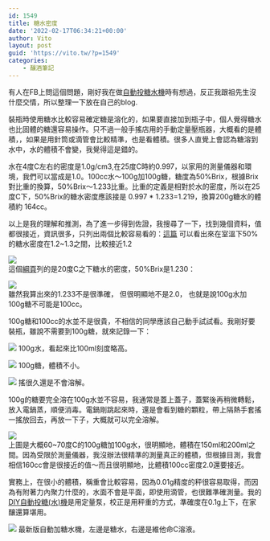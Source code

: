 ```yaml
---
id: 1549
title: 糖水密度
date: '2022-02-17T06:34:21+00:00'
author: Vito
layout: post
guid: 'https://vito.tw/?p=1549'
categories:
    - 釀酒筆記
---
```


有人在FB上問這個問題，剛好我在做[自動投糖水機](/posts/e887aae98780e680aae582a2e7a781e4b98be5ae9ae9878fe68a95e7b396e599a80/)時有想過，反正我跟祖先生沒什麼交情，所以整理一下放在自己的blog.

裝瓶時使用糖水比較容易確定糖是溶化的，如果要直接加到瓶子中，個人覺得糖水也比固體的糖還容易操作。只不過一般手搖店用的手動定量壓瓶器，大概看的是體積，，如果是用針筒或滴管會比較精準，也是看體積。很多人直覺上會認為糖溶到水中，水的體積不會變，我覺得這是錯的。

水在4度C左右的密度是1.0g/cm3,在25度C時約0.997，以家用的測量儀器和環境，我們可以當成是1.0。100cc水～100g加100g糖，糖度為50%Brix，根據Brix對比重的換算，50%Brix～1.233比重。比重的定義是相對於水的密度，所以在25度C下，50%Brix的糖水密度應該接是 0.997 \* 1.233=1.219，換算200g糖水的體積約 164cc。

以上是我的理解和推測，為了進一步得到佐證，我搜尋了一下，找到幾個資料，值都很接近，資訊很多，只列出兩個比較容易看的：[這篇](https://chem.libretexts.org/Ancillary_Materials/Exemplars_and_Case_Studies/Exemplars/Foods/Sugar_Solution_Density)
可以看出來在室溫下50%的糖水密度在1.2~1.3之間，比較接近1.2

  ![](/wp-content/uploads/2022/02/sugarsolutionchart.jpg)  
  這個[綱頁](http://lclane.net/text/sucrose.html)列的是20度C之下糖水的密度，50%Brix是1.230：

  ![](/wp-content/uploads/2022/02/sugar-solution-table.jpg)  
  雖然我算出來的1.233不是很準確， 但很明顯地不是2.0， 也就是說100g水加100g糖不可能是100cc。

100g糖和100cc的水並不是很貴，不相信的同學應該自己動手試試看。我剛好要裝瓶，雖說不需要到100g糖，就來記錄一下：

  ![](/wp-content/uploads/2022/02/100ml-water.jpg) 
  100g水，看起來比100ml刻度略高。
  
  ![](/wp-content/uploads/2022/02/100g-sugar.jpg) 
  100g糖，體積不小。
  
  ![](/wp-content/uploads/2022/02/not-resolved.jpg)
  搖很久還是不會溶解。
  
  100g的糖要完全溶在100g水並不容易，我通常是蓋上蓋子，蓋緊後再稍微轉鬆，放入電鍋蒸，順便消毒。電鍋剛跳起來時，還是會看到糖的顆粒，帶上隔熱手套搖一搖放回去，再放一下子，大概就可以完全溶解。

  ![](/wp-content/uploads/2022/02/50brix-solution.jpg)  
  上圖是大概60~70度C的100g糖加100g水，很明顯地，體積在150ml和200ml之間。因為受限於測量儀器，我沒辦法很精準的測量真正的體積，但根據目測，我會相信160cc會是很接近的值～而且很明顯地，比體積100cc密度2.0還要接近。

實務上，在很小的體積，稱重會比較容易，因為0.01g精度的秤很容易取得，而因為有附著力內聚力什麼的，水面不會是平面，即使用滴管，也很難準確測量。我的[DIY自動投糖(水)機](https://vito.tw/?p=1359)是用定量泵，校正是用秤重的方式，準確度在0.1g上下，在家釀還算堪用。

![](/wp-content/uploads/2022/02/doser-1024x868.jpg)
最新版自動加糖水機，左邊是糖水，右邊是維他命C溶液。